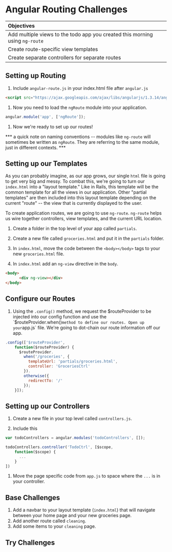 # Angular Routing Challenges

| Objectives |
| :--- |
| Add multiple views to the todo app you created this morning using `ng-route` |
| Create route-specific view templates |
| Create separate controllers for separate routes |

## Setting up Routing

1. Include `angular-route.js` in your index.html file after `angular.js`
```html
<script src="https://ajax.googleapis.com/ajax/libs/angularjs/1.3.14/angular-route.min.js"></script>
```
1. Now you need to load the `ngRoute` module into your application.
```js
angular.module('app', ['ngRoute']);
```

1. Now we're ready to set up our routes!

*** a quick note on naming conventions -- modules like `ng-route` will sometimes be written as `ngRoute`. They are referring to the same module, just in different contexts. ***

## Setting up our Templates
As you can probably imagine, as our app grows, our single `html` file is going to get very big and messy. To combat this, we're going to turn our `index.html` into a "layout template." Like in Rails, this template will be the common template for all the views in our application. Other "partial templates" are then included into this layout template depending on the current "route" -- the view that is currently displayed to the user.

To create application routes, we are going to use `ng-route`. `ng-route` helps us wire together controllers, view templates, and the current URL location.

1. Create a folder in the top level of your app called `partials`.

1. Create a new file called `groceries.html` and put it in the `partials` folder.

1. In `index.html`, move the code between the `<body></body>` tags to your new `groceries.html` file.

1. In `index.html` add an `ng-view` directive in the `body`.
```html
<body>
      <div ng-view></div>
</body>
```

## Configure our Routes
1. Using the `.config()` method, we request the $routeProvider to be injected into our config function and use the `$routeProvider.when()` method to define our routes. Open up your `app.js` file. We're going to dot-chain our route information off our app.
```js
.config(['$routeProvider',
    function($routeProvider) {
      $routeProvider.
        when('/groceries', {
          templateUrl: 'partials/groceries.html',
          controller: 'GroceriesCtrl'
        }).
        otherwise({
          redirectTo: '/'
        });
    }]);
```

## Setting up our Controllers

1. Create a new file in your top level called `controllers.js`.

1. Include this

  ```js
  var todoControllers = angular.modules('todoControllers', []);

  todoControllers.controller('TodoCtrl', [$scope,
      function($scope) {
        ...
      }
  ])
  ```

1. Move the page specific code from `app.js` to space where the `...` is in your controller.

## Base Challenges
1. Add a navbar to your layout template (`index.html`) that will navigate between your home page and your new groceries page.
1. Add another route called `cleaning`.
1. Add some items to your `cleaning` page.

## Try Challenges
